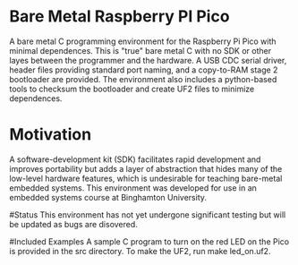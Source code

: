 # Bare Metal Raspberry PI Pico
 A bare metal C programming environment for the Raspberry Pi Pico with minimal dependences.  This is "true" bare metal C with no SDK or other layes between the programmer and the hardware.  A USB CDC serial driver, header files providing standard port naming, and a copy-to-RAM stage 2 bootloader are provided.  The environment also includes a python-based tools to checksum the bootloader and create UF2 files to minimize dependences.

# Motivation
 A software-development kit (SDK) facilitates rapid development and improves portability but adds a layer of abstraction that hides many of the low-level hardware features, which is undesirable for teaching bare-metal embedded systems.  This environment was developed for use in an embedded systems course at Binghamton University.  
 
 #Status
 This environment has not yet undergone significant testing but will be updated as bugs are disovered.
 
 #Included Examples
 A sample C program to turn on the red LED on the Pico is provided in the src directory.  To make the UF2, run make led_on.uf2.
